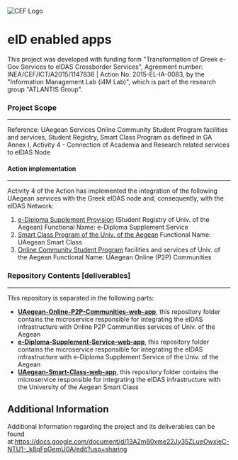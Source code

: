 ![CEF Logo](https://dss.aegean.gr/eidas/img/en_cef.jpg)
# eID enabled apps

This project was developed with funding form "Transformation of Greek e-Gov Services to eIDAS Crossborder Services", Agreement number: INEA/CEF/ICT/A2015/1147836 | Action No: 2015-EL-IA-0083, by the "Information Management Lab (i4M Lab)", which is part of the research group "ATLANTIS Group".

### Project Scope
---
Reference: UAegean Services
Online Community Student Program facilities and services, Student Registry, Smart Class Program
as defined in GA Annex I, Activity 4 - Connection of Academia and Research related services to eIDAS Node

#### Action implementation
---
Activity 4 of the Action has implemented the integration of the following UAegean services with the Greek eIDAS node and, consequently, with the eIDAS Network:
1. [e-Diploma Supplement Provision](https://dss.aegean.gr) (Student Registry of Univ. of the Aegean)
Functional Name: e-Diploma Supplement Service
2. [Smart Class Program of the Univ. of the Aegean](https://eideusmartclass.aegean.gr/)
Functional Name: UAegean Smart Class
3. [Online Community Student Program](http://communities-i4mlab.aegean.gr) facilities and services of Univ. of the Aegean
Functional Name: UAegean Online (P2P) Communities


### Repository Contents [deliverables]
---
This repository is separated in the following parts:

* **[UAegean-Online-P2P-Communities-web-app](https://github.com/uaegeani4mlab/eID-enabled-apps/tree/master/UAegean-Online-P2P-Communities-web-app)**, this repository folder contains the microservice responsible for integrating the eIDAS infrastructure with Online P2P Communities services of Univ. of the Aegean
* **[e-Diploma-Supplement-Service-web-app](https://github.com/uaegeani4mlab/eID-enabled-apps/tree/master/e-Diploma-Supplement-Service-web-app)**, this repository folder contains the microservice responsible for integrating the eIDAS infrastructure with  e-Diploma Supplement Service of the Univ. of the Aegean
* **[UAegean-Smart-Class-web-app](https://github.com/uaegeani4mlab/eID-enabled-apps/tree/master/UAegean-Smart-Class-web-app)**, this repository folder contains the microservice responsible for integrating the eIDAS infrastructure with the University of the Aegean Smart Class

## Additional Information
Additional Information regarding the project and its deliverables can be found at:https://docs.google.com/document/d/13A2m80xme22Jy35ZLueOwxIeC-NTU1-_k8qFpGemU0A/edit?usp=sharing
